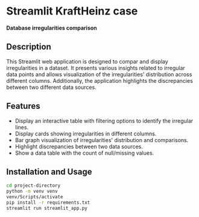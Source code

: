 # Streamlit KraftHeinz case

**Database irregularities comparison**

## Description

This Streamlit web application is designed to compar and display irregularities in a dataset. It presents various insights related to irregular data points and allows visualization of the irregularities' distribution across different columns. Additionally, the application highlights the discrepancies between two different data sources.

## Features

- Display an interactive table with filtering options to identify the irregular lines.
- Display cards showing irregularities in different columns.
- Bar graph visualization of irregularities' distribution and comparisons.
- Highlight discrepancies between two data sources.
- Show a data table with the count of null/missing values.

## Installation and Usage

```bash
cd project-directory
python -m venv venv
venv/Scripts/activate
pip install -r requirements.txt
streamlit run streamlit_app.py
```
